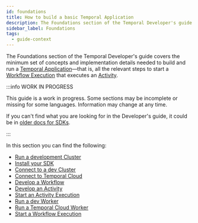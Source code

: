 ```yaml
---
id: foundations
title: How to build a basic Temporal Application
description: The Foundations section of the Temporal Developer's guide covers the minimum set of concepts and implementation details needed to build and run a Temporal Application—that is, all the relevant steps to start a Workflow Execution that executes an Activity.
sidebar_label: Foundations
tags:
  - guide-context
---
```


The Foundations section of the Temporal Developer's guide covers the minimum set of concepts and implementation details needed to build and run a [Temporal Application](/concepts/what-is-a-temporal-application)—that is, all the relevant steps to start a [Workflow Execution](#develop-workflows) that executes an [Activity](#develop-activities).

:::info WORK IN PROGRESS

This guide is a work in progress.
Some sections may be incomplete or missing for some languages.
Information may change at any time.

If you can't find what you are looking for in the Developer's guide, it could be in [older docs for SDKs](https://legacy-documentation-sdks.temporal.io/).

:::

In this section you can find the following:

- [Run a development Cluster](/kb/all-the-ways-to-run-a-cluster)
- [Install your SDK](/app-dev-context/add-sdk)
- [Connect to a dev Cluster](/app-dev-context/connect-to-a-dev-cluster)
- [Connect to Temporal Cloud](/app-dev-context/connect-to-temporal-cloud)
- [Develop a Workflow](/app-dev-context/developing-workflows)
- [Develop an Activity](/app-dev-context/developing-activities)
- [Start an Activity Execution](/app-dev-context/spawning-activities)
- [Run a dev Worker](/app-dev-context/run-a-dev-worker)
- [Run a Temporal Cloud Worker](/app-dev-context/run-a-dev-worker)
- [Start a Workflow Execution](/app-dev-context/spawning-workflows)
